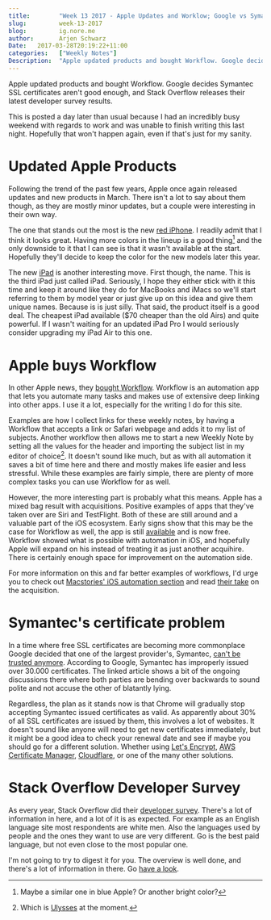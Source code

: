 ```yaml
---
title:        "Week 13 2017 - Apple Updates and Worklow; Google vs Symantec; Developer Survey Results"
slug:         week-13-2017
blog:         ig.nore.me  
author:       Arjen Schwarz  
Date:   2017-03-28T20:19:22+11:00  
categories:   ["Weekly Notes"]
Description:  "Apple updated products and bought Workflow. Google decides Symantec SSL certificates aren't good enough, and Stack Overflow releases their latest developer survey results."
---
```


Apple updated products and bought Workflow. Google decides Symantec SSL certificates aren't good enough, and Stack Overflow releases their latest developer survey results.

This is posted a day later than usual because I had an incredibly busy weekend with regards to work and was unable to finish writing this last night. Hopefully that won't happen again, even if that's just for my sanity.

# Updated Apple Products

Following the trend of the past few years, Apple once again released updates and new products in March. There isn't a lot to say about them though, as they are mostly minor updates, but a couple were interesting in their own way.

The one that stands out the most is the new [red iPhone](http://www.apple.com/shop/buy-iphone/special-edition-iphone-7). I readily admit that I think it looks great. Having more colors in the lineup is a good thing[^1] and the only downside to it that I can see is that it wasn't available at the start. Hopefully they'll decide to keep the color for the new models later this year.

The new [iPad](http://www.apple.com/ipad-9.7/) is another interesting move. First though, the name. This is the third iPad just called iPad. Seriously, I hope they either stick with it this time and keep it around like they do for MacBooks and iMacs so we'll start referring to them by model year or just give up on this idea and give them unique names. Because is is just silly. That said, the product itself is a good deal. The cheapest iPad available ($70 cheaper than the old Airs) and quite powerful. If I wasn't waiting for an updated iPad Pro I would seriously consider upgrading my iPad Air to this one.

# Apple buys Workflow

In other Apple news, they [bought Workflow](https://techcrunch.com/2017/03/22/apple-has-acquired-workflow-a-powerful-automation-tool-for-ipad-and-iphone/). Workflow is an automation app that lets you automate many tasks and makes use of extensive deep linking into other apps. I use it a lot, especially for the writing I do for this site. 

Examples are how I collect links for these weekly notes, by having a Workflow that accepts a link or Safari webpage and adds it to my list of subjects. Another workflow then allows me to start a new Weekly Note by setting all the values for the header and importing the subject list in my editor of choice[^2]. It doesn't sound like much, but as with all automation it saves a bit of time here and there and mostly makes life easier and less stressful. While these examples are fairly simple, there are plenty of more complex tasks you can use Workflow for as well.

However, the more interesting part is probably what this means. Apple has a mixed bag result with acquisitions. Positive examples of apps that they've taken over are Siri and TestFlight. Both of these are still around and a valuable part of the iOS ecosystem. Early signs show that this may be the case for Workflow as well, the app is still [available](https://geo.itunes.apple.com/au/app/workflow-powerful-automation-made-simple/id915249334?mt=8&uo=4&at=1000l9pK&ct=ignoreme) and is now free. Workflow showed what is possible with automation in iOS, and hopefully Apple will expand on his instead of treating it as just another acquihire. There is certainly enough space for improvement on the automation side.

For more information on this and far better examples of workflows, I'd urge you to check out [Macstories' iOS automation section](https://www.macstories.net/tag/automation+ios/) and read [their take](https://www.macstories.net/news/apple-acquires-workflow/) on the acquisition. 

# Symantec's certificate problem

In a time where free SSL certificates are becoming more commonplace Google decided that one of the largest provider's, Symantec, [can't be trusted anymore](https://arstechnica.com/security/2017/03/google-takes-symantec-to-the-woodshed-for-mis-issuing-30000-https-certs/). According to Google, Symantec has improperly issued over 30.000 certificates. The linked article shows a bit of the ongoing discussions there where both parties are bending over backwards to sound polite and not accuse the other of blatantly lying.

Regardless, the plan as it stands now is that Chrome will gradually stop accepting Symantec issued certificates as valid. As apparently about 30% of all SSL certificates are issued by them, this involves a lot of websites. It doesn't sound like anyone will need to get new certificates immediately, but it might be a good idea to check your renewal date and see if maybe you should go for a different solution. Whether using [Let's Encrypt](https://letsencrypt.org/), [AWS Certificate Manager](https://aws.amazon.com/certificate-manager/), [Cloudflare](https://www.cloudflare.com/ssl/), or one of the many other solutions.

# Stack Overflow Developer Survey

As every year, Stack Overflow did their [developer survey](https://stackoverflow.com/insights/survey/2017/). There's a lot of information in here, and a lot of it is as expected. For example as an English language site most respondents are white men. Also the languages used by people and the ones they want to use are very different. Go is the best paid language, but not even close to the most popular one.

I'm not going to try to digest it for you. The overview is well done, and there's a lot of information in there. Go [have a look](https://stackoverflow.com/insights/survey/2017/).

[^1]:	Maybe a similar one in blue Apple? Or another bright color?

[^2]:	Which is [Ulysses](https://geo.itunes.apple.com/au/app/ulysses/id950335311?mt=8&uo=4&at=1000l9pK&ct=ignoreme) at the moment. 


